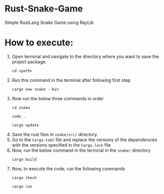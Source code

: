 # Rust-Snake-Game
Simple RustLang Snake Game using RayLib

# How to execute:
1) Open terminal and navigate to the directory where you want to save the project package.
   ```
   cd <path>
   ```
2) Run this command in the terminal after following first step
   ```
   cargo new snake --bin
   ```
3) Now run the below three commands in order
   ```
   cd snake
   ```
   ```
   code .
   ```
   ```
   cargo update
   ```
4) Save the rust files in `snake/src/` directory.
5) Go to the `Cargo.toml` file and replace the versions of the dependencies with the versions specified in the `Cargo.lock` file
6) Now, run the below command in the terminal in the `snake/` directory
   ```
   cargo build
   ```
7) Now, to execute the code, run the following commands
   ```
   cargo check
   ```
   ```
   cargo run
   ```
